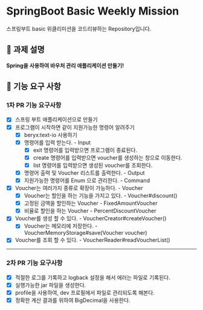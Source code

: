 # SpringBoot Basic Weekly Mission

스프링부트 basic 위클리미션을 코드리뷰하는 Repository입니다.

## 📌 과제 설명

**Spring을 사용하여 바우처 관리 애플리케이션 만들기!**

## 📌 기능 요구 사항

### 1차 PR 기능 요구사항

- [X] 스프링 부트 애플리케이션으로 만들기
- [X] 프로그램이 시작하면 같이 지원가능한 명령어 알려주기
    - [X] beryx:text-io 사용하기
    - [X] 명령어를 입력 받는다. - Input
        - [X] exit 명령어를 입력받으면 프로그램이 종료된다.
        - [X] create 명령어를 입력받으면 voucher를 생성하는 창으로 이동한다.
        - [X] list 명령어를 입력받으면 생성된 voucher를 조회한다.
    - [X] 명령어 출력 및 Voucher 리스트를 출력한다. - Output
    - [X] 지원가능한 명령어를 Enum 으로 관리한다. - Command
- [X] Voucher는 여러가지 종류로 확장이 가능하다. - Voucher
    - [X] Voucher는 할인을 하는 기능을 가지고 있다. - Voucher#discount()
    - [X] 고정된 금액을 할인하는 Voucher - FixedAmountVoucher
    - [X] 비율로 할인을 하는 Voucher - PercentDiscountVoucher
- [X] Voucher를 생성 할 수 있다. - VoucherCreator#createVoucher()
    - [X] Voucher는 메모리에 저장한다. - VoucherMemoryStorage#save(Voucher voucher)
- [X] Voucher를 조회 할 수 있다. - VoucherReader#readVoucherList()

---

### 2차 PR 기능 요구사항

- [X] 적절한 로그를 기록하고 logback 설정을 해서 에러는 파일로 기록된다.
- [X] 실행가능한 jar 파일을 생성한다.
- [X] profile을 사용하여, dev 프로필에서 파일로 관리되도록 해본다.
- [X] 정확한 계산 결과를 위하여 BigDecimal을 사용한다.

